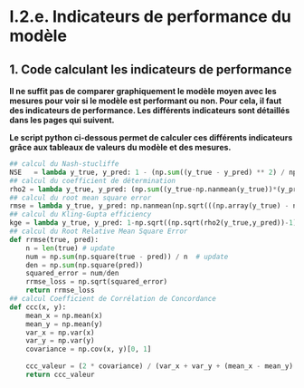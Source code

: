 # I.2.e. Indicateurs de performance du modèle

## 1. Code calculant les indicateurs de performance

**Il ne suffit pas de comparer graphiquement le modèle moyen avec les mesures pour voir si le modèle est performant ou non. Pour cela, il faut des indicateurs de performance. Les différents indicateurs sont détaillés dans les pages qui suivent.**

**Le script python ci-dessous permet de calculer ces différents indicateurs grâce aux tableaux de valeurs du modèle et des mesures.**

```python
## calcul du Nash-stucliffe
NSE   = lambda y_true, y_pred: 1 - (np.sum((y_true - y_pred) ** 2) / np.sum((y_true - np.mean(y_true)) ** 2))
## calcul du coefficient de détermination
rho2 = lambda y_true, y_pred: (np.sum((y_true-np.nanmean(y_true))*(y_pred-np.nanmean(y_pred))) ** 2)/np.sum((y_true-np.nanmean(y_true)) **2)/np.sum((y_pred-np.nanmean(y_pred)) **2)
## calcul du root mean square error
rmse = lambda y_true, y_pred: np.nanmean(np.sqrt(((np.array(y_true) - np.array(y_pred)) ** 2)))
## calcul du Kling-Gupta efficiency
kge = lambda y_true, y_pred: 1-np.sqrt((np.sqrt(rho2(y_true,y_pred))-1) **2 + (np.nanmean(y_pred)/np.nanmean(y_true) -1) **2 + (np.nanstd(y_pred)/np.nanstd(y_true) -1) **2)
## calcul du Root Relative Mean Square Error
def rrmse(true, pred):
    n = len(true) # update
    num = np.sum(np.square(true - pred)) / n  # update
    den = np.sum(np.square(pred))
    squared_error = num/den
    rrmse_loss = np.sqrt(squared_error)
    return rrmse_loss
## calcul Coefficient de Corrélation de Concordance
def ccc(x, y):
    mean_x = np.mean(x)
    mean_y = np.mean(y)
    var_x = np.var(x)
    var_y = np.var(y)
    covariance = np.cov(x, y)[0, 1]
    
    ccc_valeur = (2 * covariance) / (var_x + var_y + (mean_x - mean_y) ** 2)
    return ccc_valeur
```

